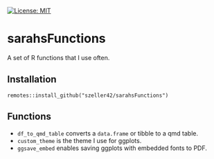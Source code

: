 [![License: MIT](https://img.shields.io/badge/License-MIT-yellow.svg)](https://opensource.org/licenses/MIT)

# sarahsFunctions
A set of R functions that I use often.


## Installation

`remotes::install_github("szeller42/sarahsFunctions")`

## Functions

-   `df_to_qmd_table` converts a `data.frame` or tibble to a qmd table.
-   `custom_theme` is the theme I use for ggplots.
-   `ggsave_embed` enables saving ggplots with embedded fonts to PDF.
